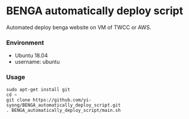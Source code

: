 # BENGA automatically deploy script

Automated deploy benga website on VM of TWCC or AWS.

### Environment
- Ubuntu 18.04
- username: ubuntu

### Usage
```shell=
sudo apt-get install git
cd ~
git clone https://github.com/yi-syong/BENGA_automatically_deploy_script.git
. BENGA_automatically_deploy_script/main.sh
```
